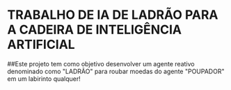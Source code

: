 <h1>
    TRABALHO DE IA DE LADRÃO PARA A CADEIRA DE INTELIGÊNCIA ARTIFICIAL
</h1>

##Este projeto tem como objetivo desenvolver um agente reativo denominado como "LADRÃO" para roubar moedas do agente "POUPADOR" em um labirinto qualquer!